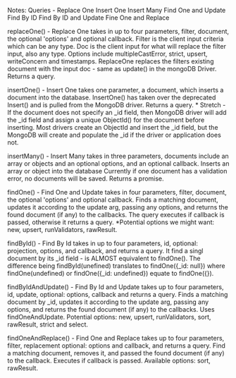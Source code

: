 Notes:
  Queries - 
    Replace One
    Insert One
    Insert Many
    Find One and Update
    Find By ID
    Find By ID and Update
    Fine One and Replace

replaceOne() - Replace One takes in up to four parameters, filter, document, the optional 'options' and optional callback. Filter is the client input criteria which can be any type. Doc is the client input for what will replace the filter input, also any type. Options include multipleCastError, strict, upsert, writeConcern and timestamps.  ReplaceOne replaces the filters existing document with the input doc - same as update() in the mongoDB Driver. Returns a query.

insertOne() - Insert One takes one parameter, a document, which inserts a document into the database. InsertOne() has taken over the deprecated Insert() and is pulled from the MongoDB driver. Returns a query. * Stretch - If the document does not specify an _id field, then MongoDB driver will add the _id field and assign a unique ObjectId() for the document before inserting. Most drivers create an ObjectId and insert the _id field, but the MongoDB will create and populate the _id if the driver or application does not.

insertMany() - Insert Many takes in three parameters, documents include an array or objects and an optional options, and an optional callback. Inserts an array or object into the database Currently if one document has a validation error, no documents will be saved. Returns a promise.

findOne() - Find One and Update takes in four parameters, filter, document, the optional 'options' and optional callback. Finds a matching document, updates it according to the update arg, passing any options, and returns the found document (if any) to the callbacks. The query executes if callback is passed, otherwise it returns a query. *Potential options we might want: new, upsert, runValidators, rawResult.

findById() - Find By Id takes in up to four parameters, id, optional: projection, options, and callback, and returns a query. It find a singl document by its _id field - is ALMOST equivalent to findOne(). The difference being findById(unefined) translates to findOne({_id: null}) where findOne(undefined) or findOne({_id: undefined}) equate to findOne({}).

findByIdAndUpdate() - Find By Id and Update takes up to four parameters, id, update, optional: options, callback and returns a query. Finds a matching document by _id, updates it according to the update arg, passing any options, and returns the found document (if any) to the callbacks. Uses findOneAndUpdate. Potential options: new, upsert, runValidators, sort, rawResult, strict and select.

findOneAndReplace() - Find One and Replace takes up to four parameters, filter, replacement optional: options and callback, and returns a query. Find a matching document, removes it, and passed the found document (if any) to the callback. Executes if callback is passed. Available options: sort, rawResult.